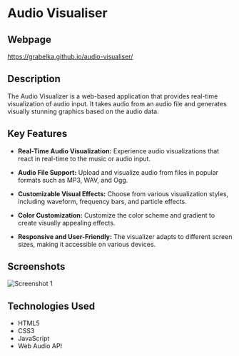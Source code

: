 # Audio Visualiser

## Webpage

https://grabelka.github.io/audio-visualiser/

## Description

The Audio Visualizer is a web-based application that provides real-time visualization of audio input. It takes audio from an audio file and generates visually stunning graphics based on the audio data. 

## Key Features

- **Real-Time Audio Visualization:** Experience audio visualizations that react in real-time to the music or audio input.

- **Audio File Support:** Upload and visualize audio from files in popular formats such as MP3, WAV, and Ogg.

- **Customizable Visual Effects:** Choose from various visualization styles, including waveform, frequency bars, and particle effects.

- **Color Customization:** Customize the color scheme and gradient to create visually appealing effects.

- **Responsive and User-Friendly:** The visualizer adapts to different screen sizes, making it accessible on various devices.

## Screenshots

![Screenshot 1](screenshots/screenshot1.png)

## Technologies Used

- HTML5
- CSS3
- JavaScript
- Web Audio API